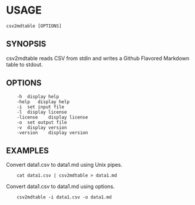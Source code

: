 
# USAGE

    csv2mdtable [OPTIONS]

## SYNOPSIS

csv2mdtable reads CSV from stdin and writes a Github Flavored Markdown
table to stdout. 

## OPTIONS

```
	-h	display help
	-help	display help
	-i	set input file
	-l	display license
	-license	display license
	-o	set output file
	-v	display version
	-version	display version
```

## EXAMPLES

Convert data1.csv to data1.md using Unix pipes.

```
    cat data1.csv | csv2mdtable > data1.md
```

Convert data1.csv to data1.md using options.

```
    csv2mdtable -i data1.csv -o data1.md
```

